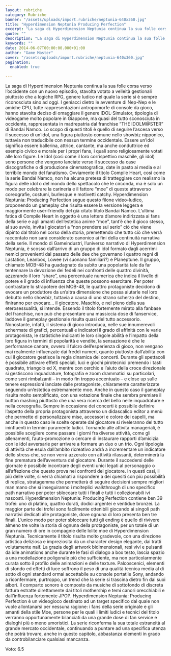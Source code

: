 ```yaml
---
layout: rubriche
category: Rubriche
banner: "/assets/uploads/import.rubriche/neptunia-640x360.jpg"
title: "Hyperdimension Neptunia Producing Perfection"
excerpt: "La saga di Hyperdimension Neptunia continua la sua folle corsa verso l’occidente con un nuovo episodio, stavolta votato a velleità gestionali piuttosto che a logiche RPG, genere ludico nel quale la serie si è sempre riconosciuta sino ad oggi. I geniacci dietro le avventure di Nep-Nep e le amiche CPU, tutte rappresentazioni antropomorfe di console [&hellip"
quote: ""
description: "La saga di Hyperdimension Neptunia continua la sua folle corsa verso l’occidente con un nuovo episodio, stavolta votato a velleità gestionali piuttosto che a logiche RPG, genere ludico nel quale la serie si è sempre riconosciuta sino ad oggi. I geniacci dietro le avventure di Nep-Nep e le amiche CPU, tutte rappresentazioni antropomorfe di console [&hellip"
keywords: ""
date: 2014-06-07T00:00:00.000+01:00
author: "Game Master"
cover: "/assets/uploads/import.rubriche/neptunia-640x360.jpg"
pagination:
  enabled: true

---
```


[](https://hotmc.com/wp-content/uploads/2014/06/neptunia.jpg)

La saga di Hyperdimension Neptunia continua la sua folle corsa verso l’occidente con un nuovo episodio, stavolta votato a velleità gestionali piuttosto che a logiche RPG, genere ludico nel quale la serie si è sempre riconosciuta sino ad oggi. I geniacci dietro le avventure di Nep-Nep e le amiche CPU, tutte rappresentazioni antropomorfe di console da gioco, hanno stavolta deciso di omaggiare il genere IDOL-Simulator, tipologia di videogame molto popolare in Giappone, ma quasi del tutto sconosciuta in occidente, rappresentata in madrepatria dal franchise “THE IDOLM@STER” di Bandai Namco. Lo scopo di questi titoli è quello di seguire l’ascesa verso il successo di un’idol, una figura piuttosto comune nello showbiz nipponico, tuttavia non traducibile con nessun termine occidentale. Essere un’idol significa essere ballerina, attrice, cantante, ma anche conduttrice ed esempio civico e morale per i propri fans, i quali sono religiosamente votati alle loro figure. Le Idol (così come il loro corrispettivo maschile, gli idol) sono persone che vengono lanciate verso il successo da case discografiche o di produzione cinematografica, date in pasto ai media e al terribile mondo del fanatismo. Ovviamente il titolo Compile Heart, così come la serie Bandai Namco, non ha alcuna pretesa di tratteggiare con realismo la figura delle idol o del mondo dello spettacolo che le circonda, ma è solo un modo per celebrare la carineria e il fattore “moe” di queste attraverso coreografie, costumi, burlesque e motivetti catchy. Hyperdimension Neptunia: Producing Perfection segue questo filone video-ludico, proponendo un gameplay che risulta essere la versione leggera e maggiormente user-friendly del già citato titolo Bandai Namco. L’ultima fatica di Compile Heart in oggetto è una lettera d’amore indirizzata ai fans della serie e agli amanti dell’estetica anime “moe”, tant’è che il gioco stesso, al suo avvio, invita i giocatori a “non prendere sul serio” ciò che viene dipinto dal titolo nel corso della storia, premettendo che tutto ciò che verrà raccontato non sarà considerato canonico ai fini della continuità narrativa della serie. Il mondo di Gameindustri, l’universo narrativo di Hyperdimension Neptunia, è scosso dall’arrivo di un gruppo di idol formato dagli acerrimi nemici provenienti dal passato delle dee che governano i quattro regni di Lastation, Leanbox, Lowee (vi suonano familiari?) e Planeptune. Il gruppo, chiamato MOB-48 ha guadagnato da subito una popolarità tale da far tentennare la devozione dei fedeli nei confronti delle quattro divinità, azzerando il loro “share”, una percentuale numerica che indica il livello di potere e il grado di influenza che queste possono esercitare. Per poter contrastare lo strapotere dei MOB-48, le quattro protagoniste decidono di evocare un produttore da un’altra dimensione che possa aiutarle nel loro debutto nello showbiz, tuttavia a causa di uno strano scherzo del destino, finiranno per evocare… il giocatore. Maschio, e nel pieno della sua eterosessualità, si intende. Essendo il titolo fortemente mirato alla fanbase del franchise, non può che presentare una massiccia dose di fanservice, laddove il gameplay gestionale risulta quasi del tutto accessorio. Nonostante, infatti, il sistema di gioco introduca, nelle sue innumerevoli schermate di grafici, percentuali e indicatori il grado di affinità con le varie protagonista, le statistiche indicanti le loro singole abilità e l’impatto della loro figura in termini di popolarità e vendite, la sensazione è che le performance canore, ovvero il fulcro dell’esperienza di gioco, non vengano mai realmente influenzate dai freddi numeri, quanto piuttosto dall’abilità con cui il giocatore gestisce la regia dinamica dei concerti. Durante gli spettacoli è possibile attivare effetti speciali, luci e giochi pirotecnici premendo i tasti quadrato, triangolo ed X, mentre con cerchio e l’aiuto della croce direzionale si gestiscono inquadrature, fotografia e zoom drammatici su particolari, come seni rimbalzanti – in modo fin troppo accentuato – e close up sulle tenere espressioni lanciate dalle protagoniste, chiaramente caratterizzate seguendo un’estetica estremamente moe. Anche in questo caso il gameplay risulta molto semplificato, con una votazione finale che sembra premiare il button mashing piuttosto che una vera ricerca del bello nelle inquadrature e nella coreografia. Sempre in occasione dei concerti è possibile definire l’aspetto della propria protagonista attraverso un didascalico editor a menù che permette di personalizzare mise, accessori e colore dei capelli, ma anche in questo caso le scelte operate dal giocatore si riveleranno del tutto ininfluenti in termini puramente ludici. Tornando alle attività manageriali, è possibile scegliere come passare i giorni fra diverse attività, come gli allenamenti, l’auto-promozione o cercare di instaurare rapporti d’amicizia con le idol avversarie per arrivare a formare un duo o un trio. Ogni tipologia di attività che esula dall’ambito ricreativo andrà a incrementare un indicatore dello stress che, se non verrà azzerato con attività rilassanti, determinerà la fine prematura dell’avventura del giocatore. Durante il succedersi delle giornate è possibile incontrare degli eventi unici legati al personaggio o all’affezione che questo prova nei confronti del giocatore. In questi casi, il più delle volte, si verrà chiamati a rispondere a dei quesiti con più possibilità di replica, stratagemma che permetterà di seguire decisioni sempre migliori man mano che si inseguiranno i molteplici walkthrough di uno specifico path narrativo per poter sbloccare tutti i finali e tutti i collezionabili ivi nascosti. Hyperdimension Neptunia: Producing Perfection contiene ben 39 trofei: uno di platino, quattro dorati, dodici argentei e ventidue bronzei. La maggior parte dei trofei sono facilmente ottenibili giocando ai singoli path narrativi dedicati alle protagoniste, dove ognuna di loro presenta ben tre finali. L’unico modo per poter sbloccare tutti gli ending è quello di rivivere almeno tre volte la storia di ognuna della protagoniste, per un totale di un gran numero di ore in compagnie delle lolite moe di Hyperdimension Neptunia. Tecnicamente il titolo risulta molto gradevole, con una direzione artistica deliziosa e impreziosita da un character design elegante, dai tratti volutamente naif. La grazia degli artwork bidimensionali, resi vivi e pulsanti da idle animations anche durante le fasi di dialogo a box testo, lascia spazio a una modellazione poligonale più che sufficiente, ma non particolarmente curata sotto il profilo delle animazioni e delle texture. Palcoscenici, elementi di sfondo ed effetti di luce soffrono il peso di una qualità tecnica media al di sotto di ogni standard ormai accettabile su console portatile Sony, andando a riconfermare, purtroppo, un trend che la serie si trascina dietro fin dai suoi albori. Il comparto sonoro è composto da musiche di sottofondo di discreta fattura estratte direttamente dai titoli mothership e temi canori orecchiabili e dall’influenza fortemente JPOP. Hyperdimension Neptunia: Producing Perfection è un videogioco destinato ad un target specifico dal quale non vuole allontanarsi per nessuna ragione: i fans della serie originale e gli amanti della stile Moe, persone per le quali i limiti ludici e tecnici del titolo verranno opportunamente bilanciati da una grande dose di fan service e dialoghi più o meno umoristici. La serie riconferma la sua totale estraneità al grande mercato occidentale, continuando a puntare ad una specifica utenza che potrà trovare, anche in questo capitolo, abbastanza elementi in grado da controbilanciare qualsiasi mancanza.

Voto: 6.5
